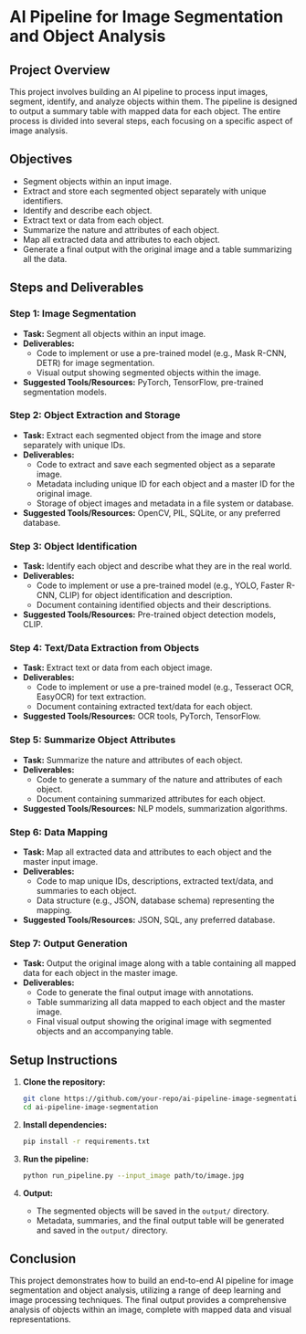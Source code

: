 # AI Pipeline for Image Segmentation and Object Analysis

## Project Overview

This project involves building an AI pipeline to process input images, segment, identify, and analyze objects within them. The pipeline is designed to output a summary table with mapped data for each object. The entire process is divided into several steps, each focusing on a specific aspect of image analysis.

## Objectives

- Segment objects within an input image.
- Extract and store each segmented object separately with unique identifiers.
- Identify and describe each object.
- Extract text or data from each object.
- Summarize the nature and attributes of each object.
- Map all extracted data and attributes to each object.
- Generate a final output with the original image and a table summarizing all the data.

## Steps and Deliverables

### Step 1: Image Segmentation
- **Task:** Segment all objects within an input image.
- **Deliverables:**
  - Code to implement or use a pre-trained model (e.g., Mask R-CNN, DETR) for image segmentation.
  - Visual output showing segmented objects within the image.
- **Suggested Tools/Resources:** PyTorch, TensorFlow, pre-trained segmentation models.

### Step 2: Object Extraction and Storage
- **Task:** Extract each segmented object from the image and store separately with unique IDs.
- **Deliverables:**
  - Code to extract and save each segmented object as a separate image.
  - Metadata including unique ID for each object and a master ID for the original image.
  - Storage of object images and metadata in a file system or database.
- **Suggested Tools/Resources:** OpenCV, PIL, SQLite, or any preferred database.

### Step 3: Object Identification
- **Task:** Identify each object and describe what they are in the real world.
- **Deliverables:**
  - Code to implement or use a pre-trained model (e.g., YOLO, Faster R-CNN, CLIP) for object identification and description.
  - Document containing identified objects and their descriptions.
- **Suggested Tools/Resources:** Pre-trained object detection models, CLIP.

### Step 4: Text/Data Extraction from Objects
- **Task:** Extract text or data from each object image.
- **Deliverables:**
  - Code to implement or use a pre-trained model (e.g., Tesseract OCR, EasyOCR) for text extraction.
  - Document containing extracted text/data for each object.
- **Suggested Tools/Resources:** OCR tools, PyTorch, TensorFlow.

### Step 5: Summarize Object Attributes
- **Task:** Summarize the nature and attributes of each object.
- **Deliverables:**
  - Code to generate a summary of the nature and attributes of each object.
  - Document containing summarized attributes for each object.
- **Suggested Tools/Resources:** NLP models, summarization algorithms.

### Step 6: Data Mapping
- **Task:** Map all extracted data and attributes to each object and the master input image.
- **Deliverables:**
  - Code to map unique IDs, descriptions, extracted text/data, and summaries to each object.
  - Data structure (e.g., JSON, database schema) representing the mapping.
- **Suggested Tools/Resources:** JSON, SQL, any preferred database.

### Step 7: Output Generation
- **Task:** Output the original image along with a table containing all mapped data for each object in the master image.
- **Deliverables:**
  - Code to generate the final output image with annotations.
  - Table summarizing all data mapped to each object and the master image.
  - Final visual output showing the original image with segmented objects and an accompanying table.

## Setup Instructions

1. **Clone the repository:**
   ```bash
   git clone https://github.com/your-repo/ai-pipeline-image-segmentation.git
   cd ai-pipeline-image-segmentation
   ```

2. **Install dependencies:**
   ```bash
   pip install -r requirements.txt
   ```

3. **Run the pipeline:**
   ```bash
   python run_pipeline.py --input_image path/to/image.jpg
   ```

4. **Output:**
   - The segmented objects will be saved in the `output/` directory.
   - Metadata, summaries, and the final output table will be generated and saved in the `output/` directory.

## Conclusion

This project demonstrates how to build an end-to-end AI pipeline for image segmentation and object analysis, utilizing a range of deep learning and image processing techniques. The final output provides a comprehensive analysis of objects within an image, complete with mapped data and visual representations.
